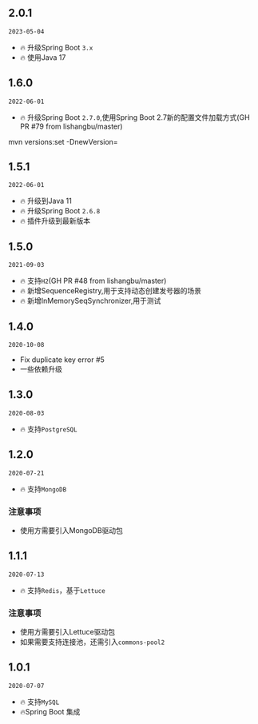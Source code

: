 ## 2.0.1
`2023-05-04`
- 🔥 升级Spring Boot `3.x`
- 🔥 使用Java 17

## 1.6.0
`2022-06-01`
- 🔥 升级Spring Boot `2.7.0`,使用Spring Boot 2.7新的配置文件加载方式(GH PR #79 from lishangbu/master)

mvn versions:set -DnewVersion=
## 1.5.1
`2022-06-01`
- 🔥 升级到Java 11
- 🔥 升级Spring Boot `2.6.8`
- 🔥 插件升级到最新版本

## 1.5.0
`2021-09-03`
- 🔥 支持`H2`(GH PR #48 from lishangbu/master)
- 🔥 新增SequenceRegistry,用于支持动态创建发号器的场景
- 🔥 新增InMemorySeqSynchronizer,用于测试

## 1.4.0
`2020-10-08`
- Fix duplicate key error #5
- 一些依赖升级


## 1.3.0

`2020-08-03`

- 🔥 支持`PostgreSQL`


## 1.2.0

`2020-07-21`

- 🔥 支持`MongoDB`

### 注意事项

- 使用方需要引入MongoDB驱动包


## 1.1.1

`2020-07-13`

- 🔥 支持`Redis`，基于`Lettuce`


### 注意事项

- 使用方需要引入Lettuce驱动包
- 如果需要支持连接池，还需引入`commons-pool2`


## 1.0.1

`2020-07-07`

- 🔥 支持`MySQL`
- 🔥Spring Boot 集成
